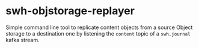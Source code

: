swh-objstorage-replayer
=======================

Simple command line tool to replicate content objects from a source Object storage to a
destination one by listening the `content` topic of a `swh.journal` kafka stream.
